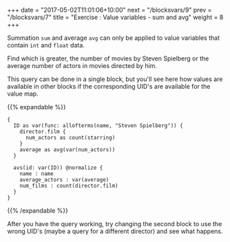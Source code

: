 +++
date = "2017-05-02T11:01:06+10:00"
next = "/blocksvars/9"
prev = "/blocksvars/7"
title = "Exercise : Value variables - sum and avg"
weight = 8
+++

Summation `sum` and average `avg` can only be applied to value variables that
contain `int` and `float` data.

Find which is greater, the number of movies by Steven Spielberg or the
average number of actors in movies directed by him.

This query can be done in a single block, but you'll see here how values are available in other blocks if the corresponding UID's are available for the value map.

{{% expandable %}}
```
{
  ID as var(func: allofterms(name, "Steven Spielberg")) {
    director.film {
      num_actors as count(starring)
    }
    average as avg(var(num_actors))
  }

  avs(id: var(ID)) @normalize {
    name : name
    average_actors : var(average)
    num_films : count(director.film)
  }
}
```
{{% /expandable %}}

After you have the query working, try changing the second block to use the wrong UID's (maybe a query for a different director) and see what happens.
